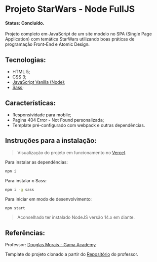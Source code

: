 # Projeto StarWars - Node FullJS
#### Status: Concluído.
Projeto completo em JavaScript de um site modelo no SPA (Single Page Application) com temática StarWars utilizando boas práticas de programação Front-End e Atomic Design.

## Tecnologias:
- HTML 5;
- CSS 3;
- [JavaScript Vanilla (Node)](https://nodejs.org/);
- [Sass](https://sass-lang.com/);

## Características:
- Responsividade para mobile;
- Pagina 404 Error - Not Found personalizada;
- Template pré-configurado com webpack e outras dependências.

## Instruções para a instalação:
> Visualização do projeto em funcionamento no [Vercel](https://gama-academy-spa-star-wars.vercel.app/).

Para instalar as dependências:

```sh
npm i
```

Para instalar o Sass:
```sh
npm i -g sass
```

Para iniciar em modo de desenvolvimento:
```sh
npm start
```

> Aconselhado ter instalado NodeJS versão 14.x em diante.

## Referências:
Professor: [Douglas Morais - Gama Academy](https://github.com/mrdouglasmorais)

 Template do projeto clonado a partir do [Repositório](https://github.com/mrdouglasmorais/template-node-fulljs) do professor.
